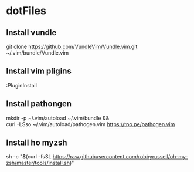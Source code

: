# dotFiles

## Install vundle

git clone https://github.com/VundleVim/Vundle.vim.git ~/.vim/bundle/Vundle.vim

## Install vim pligins

:PluginInstall

## Install pathongen

mkdir -p ~/.vim/autoload ~/.vim/bundle && \
curl -LSso ~/.vim/autoload/pathogen.vim https://tpo.pe/pathogen.vim

## Install ho myzsh

sh -c "$(curl -fsSL https://raw.githubusercontent.com/robbyrussell/oh-my-zsh/master/tools/install.sh)"

